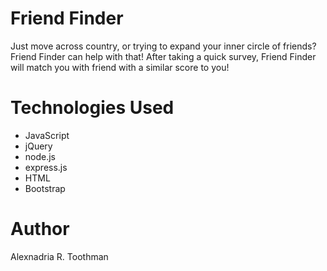 # Friend Finder
Just move across country, or trying to expand your inner circle of friends? Friend Finder can help with that! After taking a quick survey, Friend Finder will match you with friend with a similar score to you!



# Technologies Used
* JavaScript
* jQuery
* node.js
* express.js
* HTML
* Bootstrap

# Author
Alexnadria R. Toothman 
